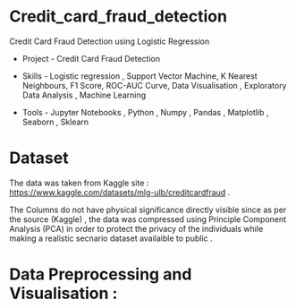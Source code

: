 # Credit_card_fraud_detection

Credit Card Fraud Detection using Logistic Regression

 * Project - Credit Card Fraud Detection

 * Skills - Logistic regression , Support Vector Machine, K Nearest Neighbours, F1 Score, ROC-AUC Curve, Data Visualisation , Exploratory Data Analysis , Machine Learning
 
 * Tools -  Jupyter Notebooks , Python , Numpy , Pandas , Matplotlib , Seaborn , Sklearn
 
# Dataset

The data was taken from Kaggle site : https://www.kaggle.com/datasets/mlg-ulb/creditcardfraud .

The Columns do not have physical significance directly visible since as per the source (Kaggle) , the data was compressed using Principle Component Analysis (PCA) in order to protect the privacy of the individuals while making a realistic secnario dataset availaible to public .

# Data Preprocessing and Visualisation :

    

      

      
      
